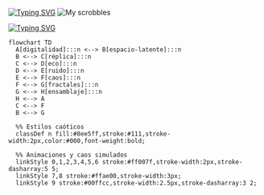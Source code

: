 [![Typing SVG](https://readme-typing-svg.demolab.com?font=Handjet&size=50&pause=1000&color=7D10D2&background=FFFFFF00&center=true&vCenter=true&repeat=false&random=true&width=435&lines=%C2%BFQu%C3%A9+estoy+escuchando%3F)](https://git.io/typing-svg)
![My scrobbles](https://lastfm-recently-played.vercel.app/api?user=ChrisRomm&width=500&header_style=compact_stats_only&show_user=footer&footer_style=normal&border_radius=15&bg_color=121418)

[![Typing SVG](https://readme-typing-svg.demolab.com?font=Coral+Pixels&size=50&duration=3000&pause=1000&color=F7449C&repeat=false&random=true&width=450&height=68&lines=El+yo+y+el+internet)](https://git.io/typing-svg)

```mermaid
flowchart TD
  A[digitalidad]:::n <--> B[espacio-latente]:::n
  B <--> C[réplica]:::n
  C <--> D[eco]:::n
  D <--> E[ruido]:::n
  E <--> F[caos]:::n
  F <--> G[fractales]:::n
  G <--> H[ensamblaje]:::n
  H <--> A
  C <--> F
  B <--> G

  %% Estilos caóticos
  classDef n fill:#8ee5ff,stroke:#111,stroke-width:2px,color:#000,font-weight:bold;

  %% Animaciones y caos simulados
  linkStyle 0,1,2,3,4,5,6 stroke:#ff007f,stroke-width:2px,stroke-dasharray:5 5;
  linkStyle 7,8 stroke:#ffae00,stroke-width:3px;
  linkStyle 9 stroke:#00ffcc,stroke-width:2.5px,stroke-dasharray:3 2;
